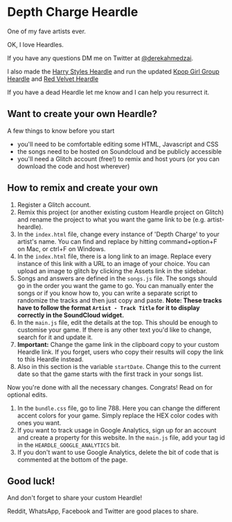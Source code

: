 # Depth Charge Heardle

One of my fave artists ever.

OK, I love Heardles.

If you have any questions DM me on Twitter at [@derekahmedzai](https://twitter.com/derekahmedzai).

I also made the [Harry Styles Heardle](https://harry-styles-heardle.glitch.me) and run the updated [Kpop Girl Group Heardle](https://kpopgg-heardle-round2.glitch.me/) and [Red Velvet Heardle](https://red-velvet-heardle.glitch.me/)

If you have a dead Heardle let me know and I can help you resurrect it.

## Want to create your own Heardle?

A few things to know before you start

- you'll need to be comfortable editing some HTML, Javascript and CSS
- the songs need to be hosted on Soundcloud and be publicly accessible
- you'll need a Glitch account (free!) to remix and host yours (or you can download the code and host wherever)

## How to remix and create your own

1. Register a Glitch account.
2. Remix this project (or another existing custom Heardle project on Glitch) and rename the project to what you want the game link to be (e.g. artist-heardle).
3. In the `index.html` file, change every instance of 'Depth Charge' to your artist's name. You can find and replace by hitting command+option+F on Mac, or ctrl+F on Windows.
4. In the `index.html` file, there is a long link to an image. Replace every instance of this link with a URL to an image of your choice. You can upload an image to glitch by clicking the Assets link in the sidebar.
5. Songs and answers are defined in the `songs.js` file. The songs should go in the order you want the game to go. You can manually enter the songs or if you know how to, you can write a separate script to randomize the tracks and then just copy and paste. **Note: These tracks have to follow the format `Artist - Track Title` for it to display correctly in the SoundCloud widget.**
6. In the `main.js` file, edit the details at the top. This should be enough to customise your game. If there is any other text you'd like to change, search for it and update it. 
7. **Important:** Change the game link in the clipboard copy to your custom Heardle link. If you forget, users who copy their results will copy the link to this Heardle instead. 
8. Also in this section is the variable `startDate`. Change this to the current date so that the game starts with the first track in your songs list.

Now you're done with all the necessary changes. Congrats! Read on for optional edits.

1. In the `bundle.css` file, go to line 788. Here you can change the different accent colors for your game. Simply replace the HEX color codes with ones you want.
2. If you want to track usage in Google Analytics, sign up for an account and create a property for this website. In the `main.js` file, add your tag id in the `HEARDLE_GOOGLE_ANALYTICS` bit.
3. If you don't want to use Google Analytics, delete the bit of code that is commented at the bottom of the page.

## Good luck! 

And don't forget to share your custom Heardle! 

Reddit, WhatsApp, Facebook and Twitter are good places to share.
